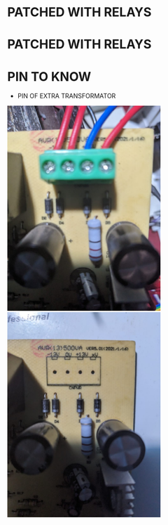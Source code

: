 # PATCHED WITH RELAYS
# PATCHED WITH RELAYS
# PIN TO KNOW

* PIN OF EXTRA TRANSFORMATOR
<img src="https://github.com/SitrakaResearchAndPOC/electricity_zero_down_time_haifa_udr/blob/main/PATCHED_WITH_RELAY/PIN_EXTRA_TRANSFO.jpg" width="350" alt="image des pin extra transformateur">
 <img src="https://github.com/SitrakaResearchAndPOC/electricity_zero_down_time_haifa_udr/blob/main/PATCHED_WITH_RELAY/PIN_EXTRA_TRANSFO_NOTATION.jpg" width="350" alt="image des pin extra transformateur avec notation">
